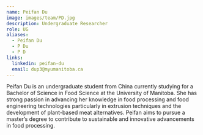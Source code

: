 ```yaml
---
name: Peifan Du
image: images/team/PD.jpg
description: Undergraduate Researcher
role: UG
aliases:
  - Peifan Du
  - P Du
  - P D
links:
  linkedin: peifan-du
  email: dup3@myumanitoba.ca
---
```


Peifan Du is an undergraduate student from China currently studying for a Bachelor of Science in Food Science at the University of Manitoba. She has strong passion in advancing her knowledge in food processing and food engineering technologies particularly in extrusion techniques and the development of plant-based meat alternatives. Peifan aims to pursue a master’s degree to contribute to sustainable and innovative advancements in food processing. 
